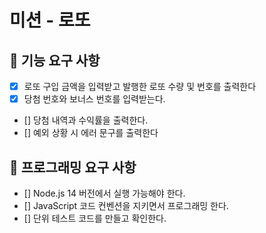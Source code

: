 # 미션 - 로또

## 🚀 기능 요구 사항

- [x] 로또 구입 금액을 입력받고 발행한 로또 수량 및 번호를 출력한다
- [x] 당첨 번호와 보너스 번호를 입력받는다.
- [] 당첨 내역과 수익률을 출력한다.
- [] 예외 상황 시 에러 문구를 출력한다

## 🎯 프로그래밍 요구 사항

- [] Node.js 14 버전에서 실행 가능해야 한다.
- [] JavaScript 코드 컨벤션을 지키면서 프로그래밍 한다.
- [] 단위 테스트 코드를 만들고 확인한다.
